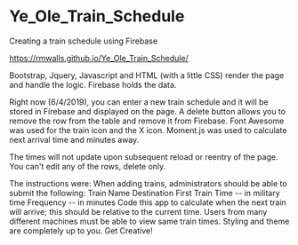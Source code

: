 # Ye_Ole_Train_Schedule
Creating a train schedule using Firebase

https://rmwalls.github.io/Ye_Ole_Train_Schedule/

Bootstrap, Jquery, Javascript and HTML (with a little CSS) render the page and handle the logic. Firebase holds the data. 

Right now (6/4/2019), you can enter a new train schedule and it will be stored in Firebase and displayed on the page. A delete button allows you to remove the row from the table and remove it from Firebase. Font Awesome was used for the train icon and the X icon. Moment.js was used to calculate next arrival time and minutes away.

The times will not update upon subsequent reload or reentry of the page. You can't edit any of the rows, delete only. 

The instructions were:
When adding trains, administrators should be able to submit the following:
Train Name
Destination 
First Train Time -- in military time
Frequency -- in minutes
Code this app to calculate when the next train will arrive; this should be relative to the current time.
Users from many different machines must be able to view same train times.
Styling and theme are completely up to you. Get Creative!
